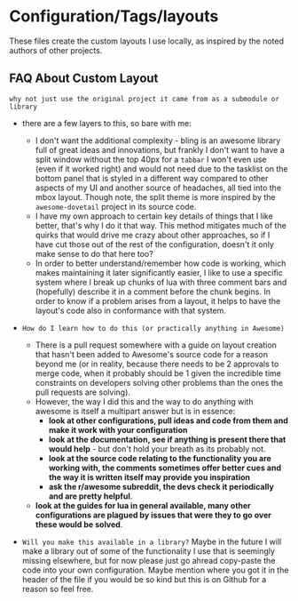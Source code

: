 # Configuration/Tags/layouts

These files create the custom layouts I use locally, as inspired by the noted
authors of other projects.

## FAQ About Custom Layout

`why not just use the original project it came from as a submodule or library`

- there are a few layers to this, so bare with me:
  - I don't want the additional complexity - bling is an awesome library full of
    great ideas and innovations, but frankly I don't want to have a split window
    without the top 40px for a `tabbar` I won't even use (even if it worked
    right) and would not need due to the tasklist on the bottom panel that is
    styled in a different way compared to other aspects of my UI and another
    source of headaches, all tied into the mbox layout. Though note, the split
    theme is more inspired by the `awesome-dovetail` project in its source code.
  - I have my own approach to certain key details of things that I like better,
    that's why I do it that way. This method mitigates much of the quirks that
    would drive me crazy about other approaches, so if I have cut those out of
    the rest of the configuration, doesn't it only make sense to do that here
    too?
  - In order to better understand/remember how code is working, which makes
    maintaining it later significantly easier, I like to use a specific system
    where I break up chunks of lua with three comment bars and (hopefully)
    describe it in a comment before the chunk begins. In order to know if a
    problem arises from a layout, it helps to have the layout's code also in
    conformance with that system.
- `How do I learn how to do this (or practically anything in Awesome)`

  - There is a pull request somewhere with a guide on layout creation that
    hasn't been added to Awesome's source code for a reason beyond me (or in
    reality, because there needs to be 2 approvals to merge code, when it
    probably should be 1 given the incredible time constraints on developers
    solving other problems than the ones the pull requests are solving).
  - However, the way I did this and the way to do anything with awesome is
    itself a multipart answer but is in essence:
    - **look at other configurations, pull ideas and code from them and make it
      work with your configuration**
    - **look at the documentation, see if anything is present there that would
      help** - but don't hold your breath as its probably not.
    - **look at the source code relating to the functionality you are working
      with, the comments sometimes offer better cues and the way it is written
      itself may provide you inspiration**
    - **ask the r/awesome subreddit, the devs check it periodically and are
      pretty helpful**.
  - **look at the guides for lua in general available, many other configurations
    are plagued by issues that were they to go over these would be solved**.

- `Will you make this available in a library?` Maybe in the future I will make a
  library out of some of the functionality I use that is seemingly missing
  elsewhere, but for now please just go ahread copy-paste the code into your own
  configuration. Maybe mention where you got it in the header of the file if you
  would be so kind but this is on Github for a reason so feel free.
